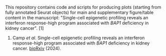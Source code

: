 This repository contains code and scripts for producing plots (starting from fully annotated Seurat objects) for main and supplementary figure/table content in the manuscript: "Single-cell epigenetic profiling reveals an interferon response-high program associated with _BAP1_ deficiency in kidney cancer". [1]

1. Camp _et al_. Single-cell epigenetic profiling reveals an interferon response-high program associated with _BAP1_ deficiency in kidney cancer. [bioRxiv](https://www.biorxiv.org/content/10.1101/2024.11.15.623837v1) (2024).

